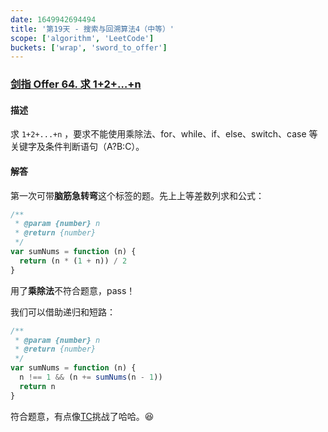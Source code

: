```yaml
---
date: 1649942694494
title: '第19天 - 搜索与回溯算法4（中等）'
scope: ['algorithm', 'LeetCode']
buckets: ['wrap', 'sword_to_offer']
---
```


### [剑指 Offer 64. 求 1+2+…+n](https://leetcode-cn.com/problems/qiu-12n-lcof/)

#### 描述

求 `1+2+...+n` ，要求不能使用乘除法、for、while、if、else、switch、case 等关键字及条件判断语句（A?B:C）。

#### 解答

第一次可带**脑筋急转弯**这个标签的题。先上上等差数列求和公式：

```javascript
/**
 * @param {number} n
 * @return {number}
 */
var sumNums = function (n) {
  return (n * (1 + n)) / 2
}
```

用了**乘除法**不符合题意，pass！

我们可以借助递归和短路：

```javascript
/**
 * @param {number} n
 * @return {number}
 */
var sumNums = function (n) {
  n !== 1 && (n += sumNums(n - 1))
  return n
}
```

符合题意，有点像[TC](/wrap/tc)挑战了哈哈。😆
